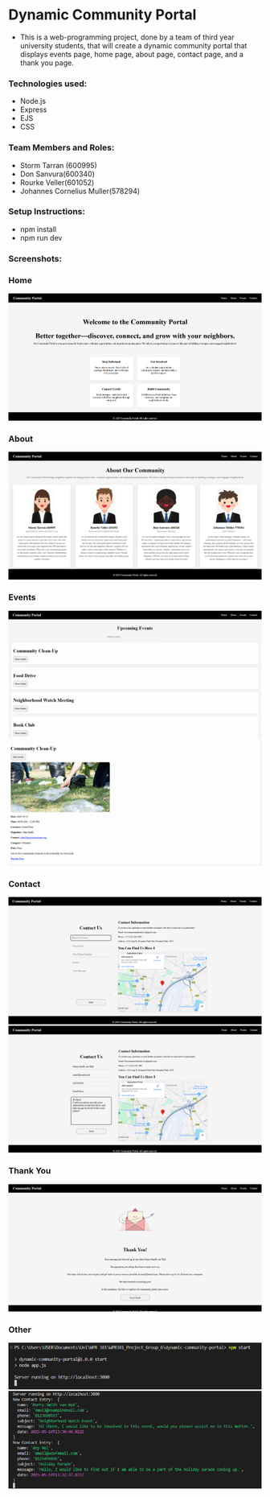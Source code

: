 # Dynamic Community Portal
- This is a web-programming project, done by a team of third year university students, that will create a dynamic community portal that displays events page, home page, about page, contact page, and a thank you page.

### Technologies used:
- Node.js
- Express
- EJS
- CSS

### Team Members and Roles:
- Storm Tarran (600995)
- Don Sanvura(600340)
- Rourke Veller(601052)
- Johannes Cornelius Muller(578294)

### Setup Instructions:
- npm install
- npm run dev

### Screenshots:
[home]: public/images/screenshots/home-page.png
[about]: public/images/screenshots/about-page.png
[events1]: public/images/screenshots/events-1.png
[events2]: public/images/screenshots/events-2-expanded.png
[contact]: public/images/screenshots/contact-map.png
[contactFill]: public/images/screenshots/contact-filled-info.png
[thankYou]: public/images/screenshots/personal-thankyou.png
[successStart]: public/images/screenshots/success-start.png
[temporaryStorage]: public/images/screenshots/temp-storage-contact.png

### Home
![Home-Page][home]

### About
![About-Page][about]

### Events
![Events-Page1][events1]
![Events-Page2][events2]

### Contact
![Contact-Page][contact]
![Contact-Data][contactFill]

### Thank You
![Thank-You][thankYou]

### Other
![Success-Start][successStart]
![Temporary-Storage][temporaryStorage]



